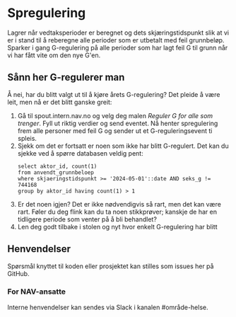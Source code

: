 # Spregulering

Lagrer når vedtaksperioder er beregnet og dets skjæringstidspunkt slik at vi er i stand til å reberegne alle perioder som er utbetalt med feil grunnbeløp.
Sparker i gang G-regulering på alle perioder som har lagt feil G til grunn når vi har fått vite om den nye G'en.

## Sånn her G-regulerer man

Å nei, har du blitt valgt ut til å kjøre årets G-regulering? Det pleide å være leit, men nå er det blitt ganske greit: 

1. Gå til spout.intern.nav.no og velg deg malen *Reguler G for alle som trenger*. Fyll ut riktig verdier og send eventet. Nå henter spregulering frem alle personer med feil G og sender ut et G-reguleringsevent ti spleis.
2. Sjekk om det er fortsatt er noen som ikke har blitt G-regulert. Det kan du sjekke ved å spørre databasen veldig pent: 
    ```
   select aktor_id, count(1) 
   from anvendt_grunnbeloep 
   where skjaeringstidspunkt >= '2024-05-01'::date AND seks_g != 744168 
   group by aktor_id having count(1) > 1
   ```
3. Er det noen igjen? Det er ikke nødvendigvis så rart, men det kan være rart. Føler du deg flink kan du ta noen stikkprøver; kanskje de har en tidligere periode som venter på å bli behandlet? 
4. Len deg godt tilbake i stolen og nyt hvor enkelt G-regulering har blitt 

## Henvendelser
Spørsmål knyttet til koden eller prosjektet kan stilles som issues her på GitHub.

### For NAV-ansatte
Interne henvendelser kan sendes via Slack i kanalen #område-helse.